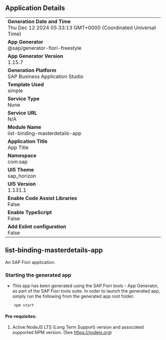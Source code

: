 ## Application Details
|               |
| ------------- |
|**Generation Date and Time**<br>Thu Dec 12 2024 05:33:13 GMT+0000 (Coordinated Universal Time)|
|**App Generator**<br>@sap/generator-fiori-freestyle|
|**App Generator Version**<br>1.15.7|
|**Generation Platform**<br>SAP Business Application Studio|
|**Template Used**<br>simple|
|**Service Type**<br>None|
|**Service URL**<br>N/A|
|**Module Name**<br>list-binding-masterdetails-app|
|**Application Title**<br>App Title|
|**Namespace**<br>com.sap|
|**UI5 Theme**<br>sap_horizon|
|**UI5 Version**<br>1.131.1|
|**Enable Code Assist Libraries**<br>False|
|**Enable TypeScript**<br>False|
|**Add Eslint configuration**<br>False|

## list-binding-masterdetails-app

An SAP Fiori application.

### Starting the generated app

-   This app has been generated using the SAP Fiori tools - App Generator, as part of the SAP Fiori tools suite.  In order to launch the generated app, simply run the following from the generated app root folder:

```
    npm start
```

#### Pre-requisites:

1. Active NodeJS LTS (Long Term Support) version and associated supported NPM version.  (See https://nodejs.org)


